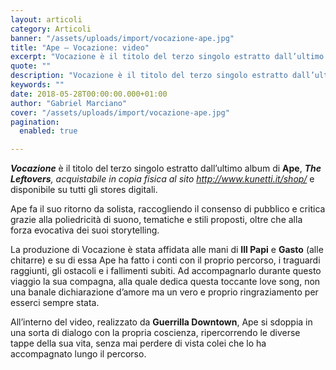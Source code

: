 ```yaml
---
layout: articoli
category: Articoli
banner: "/assets/uploads/import/vocazione-ape.jpg"
title: "Ape – Vocazione: video"
excerpt: "Vocazione è il titolo del terzo singolo estratto dall’ultimo album di Ape, The Leftovers, acquistabile in copia fisica al sito http://www.kunetti.it/shop/ e disponibile su tutti gli stores digitali. Ape fa il suo ritorno da solista, raccogliendo il consenso di pubblico e critica grazie alla poliedricità di suono, tematiche e stili proposti, oltre che alla forza evocativa dei [&hellip"
quote: ""
description: "Vocazione è il titolo del terzo singolo estratto dall’ultimo album di Ape, The Leftovers, acquistabile in copia fisica al sito http://www.kunetti.it/shop/ e disponibile su tutti gli stores digitali. Ape fa il suo ritorno da solista, raccogliendo il consenso di pubblico e critica grazie alla poliedricità di suono, tematiche e stili proposti, oltre che alla forza evocativa dei [&hellip"
keywords: ""
date: 2018-05-28T00:00:00.000+01:00
author: "Gabriel Marciano"
cover: "/assets/uploads/import/vocazione-ape.jpg"
pagination:
  enabled: true

---
```


**_Vocazione_** è il titolo del terzo singolo estratto dall’ultimo album di **Ape**, _**The Leftovers**, acquistabile in copia fisica al sito <http://www.kunetti.it/shop/>_ e disponibile su tutti gli stores digitali.

Ape fa il suo ritorno da solista, raccogliendo il consenso di pubblico e critica grazie alla poliedricità di suono, tematiche e stili proposti, oltre che alla forza evocativa dei suoi storytelling.

La produzione di Vocazione è stata affidata alle mani di **Ill Papi** e **Gasto** (alle chitarre) e su di essa Ape ha fatto i conti con il proprio percorso, i traguardi raggiunti, gli ostacoli e i fallimenti subiti. Ad accompagnarlo durante questo viaggio la sua compagna, alla quale dedica questa toccante love song, non una banale dichiarazione d’amore ma un vero e proprio ringraziamento per esserci sempre stata.

All’interno del video, realizzato da **Guerrilla Downtown**, Ape si sdoppia in una sorta di dialogo con la propria coscienza, ripercorrendo le diverse tappe della sua vita, senza mai perdere di vista colei che lo ha accompagnato lungo il percorso.